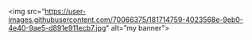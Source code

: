 <img
     src=”https://user-images.githubusercontent.com/70066375/181714759-4023568e-9eb0-4e40-9ae5-d891e911ecb7.jpg"
alt=”my banner”>

